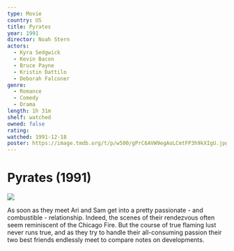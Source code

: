 ```yaml
---
type: Movie
country: US
title: Pyrates
year: 1991
director: Noah Stern
actors:
  - Kyra Sedgwick
  - Kevin Bacon
  - Bruce Payne
  - Kristin Dattilo
  - Deborah Falconer
genre:
  - Romance
  - Comedy
  - Drama
length: 1h 31m
shelf: watched
owned: false
rating:
watched: 1991-12-18
poster: https://image.tmdb.org/t/p/w500/gPrC6AVW9egAoLCmtFP3h9kXIgU.jpg
---
```


# Pyrates (1991)

![](https://image.tmdb.org/t/p/w500/gPrC6AVW9egAoLCmtFP3h9kXIgU.jpg)

As soon as they meet Ari and Sam get into a pretty passionate - and combustible - relationship. Indeed, the scenes of their rendezvous often seem reminiscent of the Chicago Fire. But the course of true flaming lust never runs true, and as they try to handle their all-consuming passion their two best friends endlessly meet to compare notes on developments.